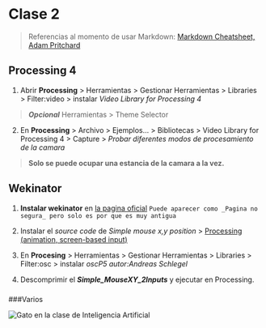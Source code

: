 # Clase 2

> Referencias al momento de usar Markdown: [Markdown Cheatsheet, Adam Pritchard](https://github.com/adam-p/markdown-here/wiki/Markdown-Cheatsheet#links)

## Processing 4

1. Abrir **Processing** > Herramientas > Gestionar Herramientas > Libraries > Filter:video > instalar *Video Library for Processing 4*

> **_Opcional_**  Herramientas > Theme Selector


2. En **Processing** > Archivo > Ejemplos... > Bibliotecas > Video Library for Processing 4 > Capture > _Probar diferentes modos de procesamiento de la camara_


> **Solo se puede ocupar una estancia de la camara a la vez.**

## Wekinator

1. **Instalar wekinator** en [la pagina oficial](http://www.wekinator.org/downloads/) `Puede aparecer como _Pagina no segura_ pero solo es por que es muy antigua`

2. Instalar el *source code* de _Simple mouse x,y position_ > [Processing (animation, screen-based input)](http://www.wekinator.org/examples/#Processing_animation_screen-based_input)

4. En **Procesing** > Herramientas > Gestionar Herramientas > Libraries > Filter:osc > instalar *oscP5 _autor:Andreas Schlegel_*

5.  Descomprimir el _**Simple_MouseXY_2Inputs**_ y ejecutar en Processing.

###

###Varios

![Gato en la clase de Inteligencia Artificial](https://i.ytimg.com/vi/3TfVO9pRuSw/hqdefault.jpg)
